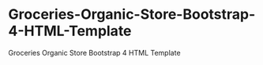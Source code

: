 # Groceries-Organic-Store-Bootstrap-4-HTML-Template
Groceries Organic Store Bootstrap 4 HTML Template
